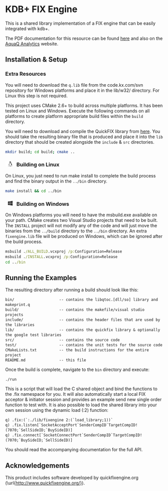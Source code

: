 # KDB+ FIX Engine

This is a shared library implementation of a FIX engine that can be easily integrated with kdb+. 

The PDF documentation for this resource can be found [here][gitpdfdoc] and also on the [AquaQ Analytics][aquaqresources]
website.

Installation & Setup
--------------------

### Extra Resources
You will need to download the `q.lib` file from the code.kx.com/svn repository for Windows platforms
and place it in the lib/w32/ directory. For Linux this step is not required.

This project uses CMake 2.6+ to build across multiple platforms. It has been tested on Linux and
Windows. Execute the following commands on all platforms to create platform appropriate build
files within the `build` directory.

You will need to download and compile the QuickFIX library from [here][quickfixrepo]. You should take
the resulting binary file that is produced and place it into the `lib` directory that should be created
alongside the `include` & `src` directories.

```sh
mkdir build; cd build; cmake ..
```

### <img src="docs/icons/linux.png" height="16px"> Building on Linux

On Linux, you just need to run make install to complete the build process
and find the binary output in the `../bin` directory.

```sh
make install && cd ../bin
```

### <img src="docs/icons/windows.png" height="16px"> Building on Windows

On Windows platforms you will need to have the msbuild.exe available on your path. CMake creates
two Visual Studio projects that need to be built. The `INSTALL` project will not modify any of the
code and will just move the binaries from the `../build` directory to the `../bin` directory. An
extra `fixengine.lib` file will be produced on Windows, which can be ignored after the build process.

```bat
msbuild ./ALL_BUILD.vcxproj /p:Configuration=Release
msbuild ./INSTALL.vcxproj /p:Configuration=Release
cd ../bin
```

Running the Examples
--------------------

The resulting directory after running a build should look like this:

    bin/                    -- contains the libqtoc.[dll/so] library and makeprint.q
    build/                  -- contains the makefile/visual studio projects
    include/                -- contains the header files that are used by the libraries
    lib/                    -- contains the quickfix library & optionally the google test libraries
    src/                    -- contains the source code
    test/                   -- contains the unit tests for the source code
    CMakeLists.txt          -- the build instructions for the entire project
    README.md               -- this file

Once the build is complete, navigate to the `bin` directory and execute:

    ./run

This is a script that will load the C shared object and bind the functions to the .fix namespace for you. It
will also automatically start a local FIX acceptor & initiator session and provides an example send new single
order function to test with. It is also possible to load the shared library into your own session using the
dynamic load (:2) function:

```apl
q) .fix:(`:./lib/fixengine 2:(`load_library;1))`
q) .fix.listen[`SocketAcceptPort`SenderCompID`TargetCompID!(7070;`SellSideID;`BuySideID)]
q) .fix.connect[`SocketConnectPort`SenderCompID`TargetCompID!(7070;`BuySideID;`SellSideID)]
```

You should read the accompanying documentation for the full API.

Acknowledgements
----------------

This product includes software developed by quickfixengine.org (\url{http://www.quickfixengine.org/}).

[aquaqwebsite]: http://www.aquaq.co.uk  "AquaQ Analytics Website"
[aquaqresources]: http://www.aquaq.co.uk/resources "AquaQ Analytics Website Resources"
[gitpdfdoc]: https://github.com/AquaQAnalytics/kdb-fix-adaptor/blob/master/docs/FixSharedLibrary.pdf
[quickfixrepo]: https://github.com/quickfix/quickfix 
